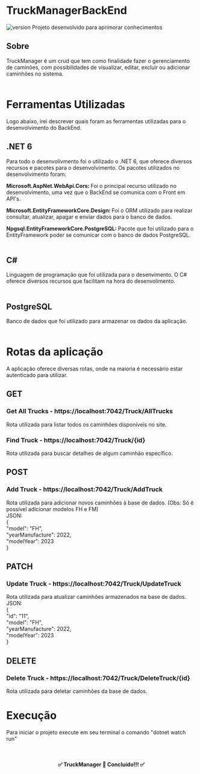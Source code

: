 # TruckManagerBackEnd
![version]( https://img.shields.io/badge/version-1.0.0-Green)
Projeto desenvolvido para aprimorar conhecimentos

## Sobre
TruckManager é um crud que tem como finalidade fazer o gerenciamento de caminões, com possibilidades de visualizar, editar, excluir ou adicionar caminhões
no sistema.
<br>
<br>

# Ferramentas Utilizadas
Logo abaixo, irei descrever quais foram as ferramentas utilizadas para o desenvolvimento do BackEnd.<br>

## .NET 6
Para todo o desenvolivmento foi o utilizado o .NET 6, que oferece diversos recursos e pacotes para o desenvolvimento. Os pacotes utilizados no desenvolvimento
foram: <br> 

<b> Microsoft.AspNet.WebApi.Cors: </b> Foi o principal recurso utilizado no desenvolvimento, uma vez que o BackEnd se comunica com o Front em API's. <br>

<b> Microsoft.EntityFrameworkCore.Design: </b> Foi o ORM utilizado para realizar consultar, atualizar, apagar e enviar dados para o banco de dados. <br>  

<b> Npgsql.EntityFrameworkCore.PostgreSQL: </b> Pacote que foi utilizado para o EntityFramework poder se comunicar com o banco de dados PostgreSQL.
<br>
<br>

## C#
Linguagem de programação que foi utilizada para o desenvimento. O C# oferece diversos recursos que facilitam na hora do desenvolimento.
<br>
<br>

## PostgreSQL
Banco de dados que foi utilizado para armazenar os dados da aplicação.
<br>
<br>

# Rotas da aplicação
A aplicação oferece diversas rotas, onde na maioria é necessário estar autenticado para utilizar.<br>

## GET
### Get All Trucks - https://localhost:7042/Truck/AllTrucks<br>
Rota utilizada para listar todos os caminhões disponíveis no site.<br>

### Find Truck - https://localhost:7042/Truck/{id}
Rota utilizada para buscar detalhes de algum caminhão específico.<br>

## POST
### Add Truck - https://localhost:7042/Truck/AddTruck
Rota utilizada para adicionar novos caminhões à base de dados. (Obs: Só é possível adicionar modelos FH e FM)<br>
JSON: <br>
{<br>
	"model": "FH",<br>
  "yearManufacture": 2022,<br>
  "modelYear": 2023<br>
}<br>

## PATCH
### Update Truck - https://localhost:7042/Truck/UpdateTruck<br>
Rota utilizada para atualizar caminhões armazenados na base de dados.<br>
JSON: <br>
{<br>
  "id": "11",<br>
	"model": "FH",<br>
  "yearManufacture": 2022,<br>
  "modelYear": 2023<br>
}<br>


## DELETE
### Delete Truck - https://localhost:7042/Truck/DeleteTruck/{id}<br>
Rota utilizada para deletar caminhões da base de dados.<br>

# Execução
Para iniciar o projeto execute em seu terminal o comando "dotnet watch run"

<br>
<h4 align="center">
✅  TruckManager 🚀 Concluído!!!  ✅
</h4>


